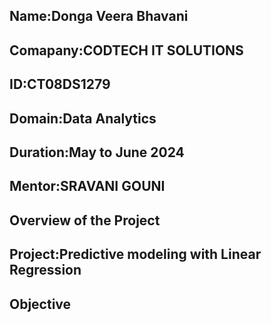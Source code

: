 ## Name:Donga Veera Bhavani
## Comapany:CODTECH IT SOLUTIONS
## ID:CT08DS1279
## Domain:Data Analytics
## Duration:May to June 2024
## Mentor:SRAVANI GOUNI

## Overview of the Project 
## Project:Predictive modeling with Linear Regression
## Objective
